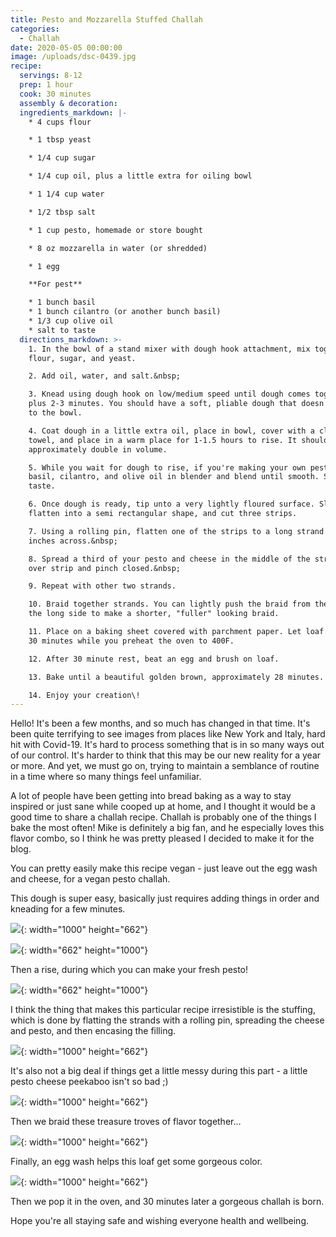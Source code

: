 ```yaml
---
title: Pesto and Mozzarella Stuffed Challah
categories:
  - Challah
date: 2020-05-05 00:00:00
image: /uploads/dsc-0439.jpg
recipe:
  servings: 8-12
  prep: 1 hour
  cook: 30 minutes
  assembly & decoration:
  ingredients_markdown: |-
    * 4 cups flour

    * 1 tbsp yeast

    * 1/4 cup sugar

    * 1/4 cup oil, plus a little extra for oiling bowl

    * 1 1/4 cup water

    * 1/2 tbsp salt

    * 1 cup pesto, homemade or store bought

    * 8 oz mozzarella in water (or shredded)

    * 1 egg

    **For pest**

    * 1 bunch basil
    * 1 bunch cilantro (or another bunch basil)
    * 1/3 cup olive oil
    * salt to taste
  directions_markdown: >-
    1. In the bowl of a stand mixer with dough hook attachment, mix together
    flour, sugar, and yeast.

    2. Add oil, water, and salt.&nbsp;

    3. Knead using dough hook on low/medium speed until dough comes together,
    plus 2-3 minutes. You should have a soft, pliable dough that doesn't stick
    to the bowl.

    4. Coat dough in a little extra oil, place in bowl, cover with a clean
    towel, and place in a warm place for 1-1.5 hours to rise. It should
    approximately double in volume.

    5. While you wait for dough to rise, if you're making your own pesto, put
    basil, cilantro, and olive oil in blender and blend until smooth. Salt to
    taste.

    6. Once dough is ready, tip unto a very lightly floured surface. Slightly
    flatten into a semi rectangular shape, and cut three strips.

    7. Using a rolling pin, flatten one of the strips to a long strand about 3
    inches across.&nbsp;

    8. Spread a third of your pesto and cheese in the middle of the strip. Fold
    over strip and pinch closed.&nbsp;

    9. Repeat with other two strands.

    10. Braid together strands. You can lightly push the braid from the ends of
    the long side to make a shorter, "fuller" looking braid.

    11. Place on a baking sheet covered with parchment paper. Let loaf rest for
    30 minutes while you preheat the oven to 400F.

    12. After 30 minute rest, beat an egg and brush on loaf.

    13. Bake until a beautiful golden brown, approximately 28 minutes.

    14. Enjoy your creation\!
---
```


Hello\! It's been a few months, and so much has changed in that time. It's been quite terrifying to see images from places like New York and Italy, hard hit with Covid-19. It's hard to process something that is in so many ways out of our control. It's harder to think that this may be our new reality for a year or more. And yet, we must go on, trying to maintain a semblance of routine in a time where so many things feel unfamiliar.&nbsp;

A lot of people have been getting into bread baking as a way to stay inspired or just sane while cooped up at home, and I thought it would be a good time to share a challah recipe. Challah is probably one of the things I bake the most often\! Mike is definitely a big fan, and he especially loves this flavor combo, so I think he was pretty pleased I decided to make it for the blog.&nbsp;

You can pretty easily make this recipe vegan - just leave out the egg wash and cheese, for a vegan pesto challah.

This dough is super easy, basically just requires adding things in order and kneading for a few minutes.&nbsp;

![](/uploads/dsc-0284.jpg){: width="1000" height="662"}

![](/uploads/dsc-0335.jpg){: width="662" height="1000"}

Then a rise, during which you can make your fresh pesto\!

![](/uploads/dsc-0363.jpg){: width="662" height="1000"}

I think the thing that makes this particular recipe irresistible is the stuffing, which is done by flatting the strands with a rolling pin, spreading the cheese and pesto, and then encasing the filling.

![](/uploads/dsc-0381.jpg){: width="1000" height="662"}

It's also not a big deal if things get a little messy during this part - a little pesto cheese peekaboo isn't so bad ;)

![](/uploads/dsc-0387.jpg){: width="1000" height="662"}

Then we braid these treasure troves of flavor together…

![](/uploads/dsc-0392.jpg){: width="1000" height="662"}

Finally, an egg wash helps this loaf get some gorgeous color.

![](/uploads/dsc-0401.jpg){: width="1000" height="662"}

Then we pop it in the oven, and 30 minutes later a gorgeous challah is born.

Hope you're all staying safe and wishing everyone health and wellbeing.